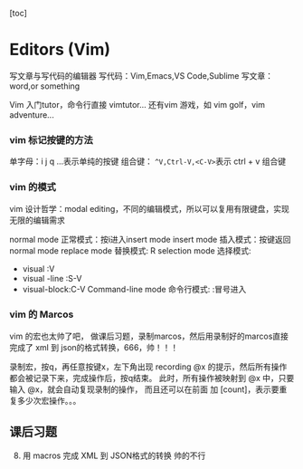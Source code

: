 [toc]

# Editors (Vim)
写文章与写代码的编辑器
写代码：Vim,Emacs,VS Code,Sublime
写文章：word,or something

Vim 入门tutor，命令行直接 vimtutor...
还有vim 游戏，如 vim golf，vim adventure...

### vim 标记按键的方法
单字母：i j q ...表示单纯的按键
组合键：
`^V,Ctrl-V,<C-V>`表示 ctrl + v 组合键

### vim 的模式
vim 设计哲学：modal editing，不同的编辑模式，所以可以复用有限键盘，实现无限的编辑需求

normal mode 正常模式：按i进入insert mode
insert mode 插入模式：按<ESC>键返回normal mode
replace mode 替换模式: R
selection mode 选择模式: 
- visual :V
- visual -line :S-V
- visual-block:C-V
Command-line mode 命令行模式: :冒号进入

### vim 的 Marcos 
vim 的宏也太帅了吧，
做课后习题，录制marcos，然后用录制好的marcos直接完成了 xml 到 json的格式转换，666，帅！！！

录制宏，按q，再任意按键x，左下角出现 recording @x 的提示，然后所有操作都会被记录下来，完成操作后，按q结束。
此时，所有操作被映射到 @x 中，只要输入 @x，就会自动复现录制的操作，
而且还可以在前面 加 [count]，表示要重复多少次宏操作。。。


## 课后习题
8. 用 macros 完成 XML 到 JSON格式的转换
帅的不行
